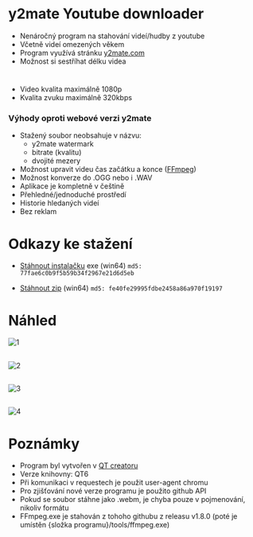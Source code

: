 # y2mate Youtube downloader

- Nenáročný program na stahování videí/hudby z youtube
- Včetně videí omezených věkem
- Program využívá stránku [y2mate.com](https://www.y2mate.com/)
- Možnost si sestříhat délku videa
#
- Video kvalita maximálně 1080p
- Kvalita zvuku maximálně 320kbps

### Výhody oproti webové verzi y2mate
- Stažený soubor neobsahuje v názvu:
  - y2mate watermark
  - bitrate (kvalitu)
  - dvojité mezery
- Možnost upravit videu čas začátku a konce ([FFmpeg](https://ffmpeg.org/))
- Možnost konverze do .OGG nebo i .WAV
- Aplikace je kompletně v češtině
- Přehledné/jednoduché prostředí
- Historie hledaných videí
- Bez reklam

# Odkazy ke stažení

- [Stáhnout instalačku](https://github.com/RxiPland/y2mate_desktop/releases/download/v1.8.0/y2mate_setup.exe) exe (win64) ```md5: 77fae6c0b9f5b59b34f2967e21d6d5eb```

- [Stáhnout zip](https://github.com/RxiPland/y2mate_desktop/releases/download/v1.8.0/y2mate.zip) (win64) ```md5: fe40fe29995fdbe2458a86a970f19197```

# Náhled
![1](https://user-images.githubusercontent.com/82058894/198419676-acdc73e0-9a34-467e-b4d2-7be3fc5de40e.png)
##
![2](https://user-images.githubusercontent.com/82058894/198419690-752736d8-5b31-4596-bab3-70f91ecbdd07.png)
##
![3](https://user-images.githubusercontent.com/82058894/202700249-bad83c53-10bc-493c-b9b2-fb33771e2cbc.png)
##
![4](https://user-images.githubusercontent.com/82058894/202700294-26342c9d-8dd7-42e1-9753-0335c01d0b9e.png)

# Poznámky

- Program byl vytvořen v [QT creatoru](https://www.qt.io/product/development-tools)
- Verze knihovny: QT6
- Při komunikaci v requestech je použit user-agent chromu
- Pro zjišťování nové verze programu je použito github API
- Pokud se soubor stáhne jako .webm, je chyba pouze v pojmenování, nikoliv formátu
- FFmpeg.exe je stahován z tohoho githubu z releasu v1.8.0 (poté je umístěn {složka programu}/tools/ffmpeg.exe)

